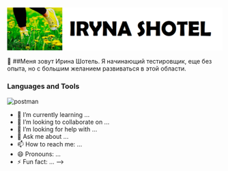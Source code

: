 ![Header](https://github.com/Irlama/Irlama/blob/main/assets/1.png)

🔭 ##Меня зовут Ирина Шотель. Я начинающий тестировщик, еще без опыта, но с большим желанием развиваться в этой области.

### Languages and Tools

![postman](https://img.shields.io/badge/-postman-<COLOR>)
- 🌱 I’m currently learning ...
- 👯 I’m looking to collaborate on ...
- 🤔 I’m looking for help with ...
- 💬 Ask me about ...
- 📫 How to reach me: ...
- 😄 Pronouns: ...
- ⚡ Fun fact: ...
-->

